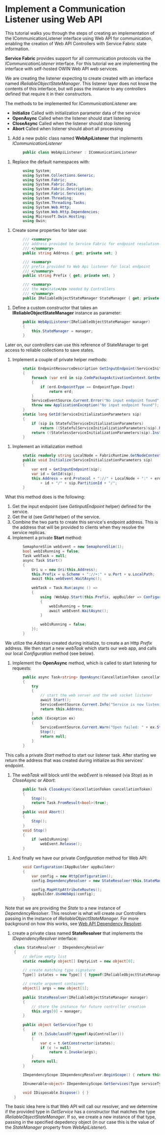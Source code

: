 <properties 
   pageTitle="commuication-listener-with-web-api"
   description="This tutorial goes into details on how to create a Microsoft Azure Service Fabric ICommunicationListener using Web API"
   services="service-fabric" 
   documentationCenter=".net" 
   authors="zbrad" 
   manager="mike.andrews" 
   editor="vturcek" />

<tags
   ms.service="service-fabric"
   ms.devlang="dotnet"
   ms.topic="article"
   ms.tgt_pltfrm="NA"
   ms.workload="multiple" 
   ms.date="04/13/2015"
   ms.author="brad.merrill"/>

# Implement a Communication Listener using Web API

This tutorial walks you through the steps of creating an implementation of the ICommunicationListener interface using Web API for communication, enabling the creation of Web API Controllers with Service Fabric state information.
 
**Service Fabric** provides support for all communication protocols via the _ICommunicationListener_ interface. For this tutorial we are implementing the interface with self-hosted OWIN Web API web services.  

We are creating the listener expecting to create created with an interface named _IReliableObjectStateManager_.  This listener layer does not know the contents of this interface, but will pass the instance to any controllers defined that require it in their constructors.

The methods to be implemented for _ICommunicationListener_ are:
- **Initialize** Called with initialization parameter data of the service
- **OpenAsync** Called when the listener should start listening
- **CloseAsync** Called when the listener should stop listening
- **Abort** Called when listener should abort all processing

1. Add a new public class named **WebApiListener** that implements _ICommunicationListener_
```c#
        public class WebApiListener : ICommunicationListener
```

1.  Replace the default namespaces with:
```c#
        using System;
        using System.Collections.Generic;
        using System.Fabric;
        using System.Fabric.Data;
        using System.Fabric.Description;
        using System.Fabric.Services;
        using System.Threading;
        using System.Threading.Tasks;
        using System.Web.Http;
        using System.Web.Http.Dependencies;
        using Microsoft.Owin.Hosting;
        using Owin;
```

1. Create some properties for later use:
```c#
        /// <summary>
        /// address provided to Service Fabric for endpoint resolution
        /// </summary>
        public string Address { get; private set; }

        /// <summary>
        /// prefix provided to Web Api listener for local endpoint
        /// </summary>
        public string Prefix { get; private set; }

		/// <summary>
		/// the <c>State</c> needed by Controllers
		/// </summary>
		public IReliableObjectStateManager StateManager { get; private set; }
```
1. Define a custom constructor that takes an **IReliableObjectStateManager** instance as parameter:
```c#
		public WebApiListener(IReliableObjectStateManager manager)
		{
			this.StateManager = manager;
		}
```
  Later on, our controllers can use this reference of StateManager to get access to reliable collections to save states.
1. Implement a couple of private helper methods:
```c#
        static EndpointResourceDescription GetInputEndpoint(ServiceInitializationParameters sip)
        {
            foreach (var erd in sip.CodePackageActivationContext.GetEndpoints())
            {
                if (erd.EndpointType == EndpointType.Input)
                    return erd;
            }
            ServiceEventSource.Current.Error("No input endpoint found");
            throw new ApplicationException("No input endpoint found");
        }
        static long GetId(ServiceInitializationParameters sip)
        {
            if (sip is StatefulServiceInitializationParameters)
                return ((StatefulServiceInitializationParameters)sip).ReplicaId;
            return ((StatelessServiceInitializationParameters)sip).InstanceId;
        }
```
1. Implement an initialization method:
```c#
        static readonly string LocalNode = FabricRuntime.GetNodeContext().IPAddressOrFQDN;
        public void Initialize(ServiceInitializationParameters sip)
        {
            var erd = GetInputEndpoint(sip);
            var id = GetId(sip);
            this.Address = erd.Protocol + "://" + LocalNode + ":" + erd.Port + "/"
                + id + "/" + sip.PartitionId + "/";
        }
```
What this method does is the following:
  1. Get the input endpoint (see _GetInputEndpoint_ helper) defined for the service.
  1. Get the id (see _GetId_ helper) of the service.
  1. Combine the two parts to create this service's endpoint address. This is the address that will be provided to clients when they resolve the service replicas.
1. Implement a private **Start** method:
```c#
        SemaphoreSlim webEvent = new SemaphoreSlim(1);
        bool webIsRunning = false;
        Task webTask = null;
        async Task Start()
        {
            Uri u = new Uri(this.Address);
            this.Prefix = u.Scheme + "://+:" + u.Port + u.LocalPath;
            await this.webEvent.WaitAsync();
        
            webTask = Task.Run(async () =>
            {
                using (WebApp.Start(this.Prefix, appBuilder => Configuration(appBuilder)))
                {
                    webIsRunning = true;
                    await webEvent.WaitAsync();
                }
        
                webIsRunning = false;
            });
        }
```
  We utilize the _Address_ created during initialize, to create a an Http _Prefix_ address.  We then start a new _webTask_ which starts our web app, and calls our local _Configuration_ method (see below).

1. Implement the **OpenAsync** method, which is called to start listening for requests:
```c#
        public async Task<string> OpenAsync(CancellationToken cancellationToken)
        {
            try
            {
                // start the web server and the web socket listener
                await Start();
                ServiceEventSource.Current.Info("Service is now listening on: " + this.Address);
                return this.Address;
            }
            catch (Exception ex)
            {
                ServiceEventSource.Current.Warn("Open failed: " + ex.StackTrace);
                Stop();
                return null;
            }
        }
```
  This calls a private _Start_ method to start our listener task.  After starting we return the address that was created during initialize as this services' endpoint.

1. The _webTask_ will block until the _webEvent_ is released (via _Stop_) as in _CloseAsync_ or _Abort_:
```c#
        public Task CloseAsync(CancellationToken cancellationToken)
        {
            Stop();
            return Task.FromResult<bool>(true);
        }
        public void Abort()
        {
            Stop();
        }
        void Stop()
        {
            if (webIsRunning)
                webEvent.Release();
        }
```
1. And finally we have our private _Configuration_ method for Web API:
```c#
        void Configuration(IAppBuilder appBuilder)
        {
            var config = new HttpConfiguration();
            config.DependencyResolver = new StateResolver(this.StateManager);

            config.MapHttpAttributeRoutes();
            appBuilder.UseWebApi(config);
        }
```
  Note that we are providing the _State_ to a new instance of _DependencyResolver_.  This resolver is what will create our Controllers passing in the instance of _IReliableObjectStateManager_.  For more background on how this works, see [Web API Dependency Resolver](http://www.asp.net/web-api/overview/advanced/dependency-injection).

1. create a private class named **StateResolver** that implements the _IDependencyResolver_ interface:
```c#
    class StateResolver : IDependencyResolver
    {
        // define empty list
        static readonly object[] EmptyList = new object[0];

        // create matching type signature
		Type[] istates = new Type[] { typeof(IReliableObjectStateManager) };
        
        // create argument container
        object[] args = new object[1];
        
		public StateResolver(IReliableObjectStateManager manager)
		{
			// store the instance for future controller creation
			this.args[0] = manager;
		}
        
        public object GetService(Type t)
        {
            if (t.IsSubclassOf(typeof(ApiController)))
            {
                var c = t.GetConstructor(istates);
                if (c != null)
                    return c.Invoke(args);
            }
            return null;
        }

        IDependencyScope IDependencyResolver.BeginScope() { return this; }

        IEnumerable<object> IDependencyScope.GetServices(Type serviceType) { return EmptyList; }

        void IDisposable.Dispose() { }
    }
```

  The basic idea here is that Web API will call our resolver, and we determine if the provided type in _GetService_ has a constructor that matches the type _IReliableObjectStateManager_. If so, we create a new instance of that type, passing in the specified depedency object (in our case this is the value of the _StateManager_ property from _WebApiListener_).
